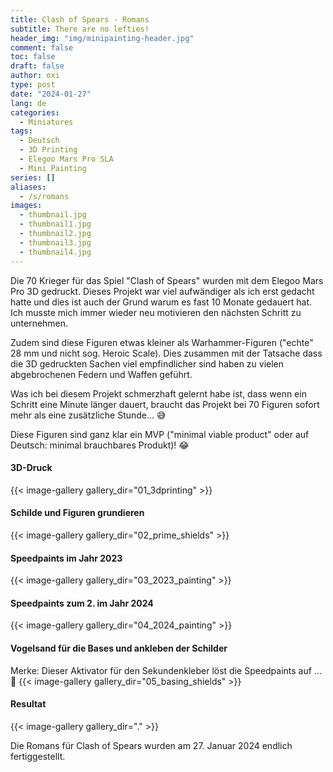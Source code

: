 ```yaml
---
title: Clash of Spears - Romans
subtitle: There are no lefties!
header_img: "img/minipainting-header.jpg"
comment: false
toc: false
draft: false
author: oxi
type: post
date: "2024-01-27"
lang: de
categories:
  - Miniatures
tags:
  - Deutsch
  - 3D Printing
  - Elegoo Mars Pro SLA
  - Mini Painting
series: []
aliases:
  - /s/romans
images:
  - thumbnail.jpg
  - thumbnail1.jpg
  - thumbnail2.jpg
  - thumbnail3.jpg
  - thumbnail4.jpg
---
```


Die 70 Krieger für das Spiel "Clash of Spears" wurden mit dem Elegoo Mars Pro 3D gedruckt. Dieses Projekt war viel aufwändiger als ich erst gedacht hatte und dies ist auch der Grund warum es fast 10 Monate gedauert hat. Ich musste mich immer wieder neu motivieren den nächsten Schritt zu unternehmen.

Zudem sind diese Figuren etwas kleiner als Warhammer-Figuren ("echte" 28 mm und nicht sog. Heroic Scale). Dies zusammen mit der Tatsache dass die 3D gedruckten Sachen viel empfindlicher sind haben zu vielen abgebrochenen Federn und Waffen geführt.

Was ich bei diesem Projekt schmerzhaft gelernt habe ist, dass wenn ein Schritt eine Minute länger dauert, braucht das Projekt bei 70 Figuren sofort mehr als eine zusätzliche Stunde... 😅

Diese Figuren sind ganz klar ein MVP ("minimal viable product" oder auf Deutsch: minimal brauchbares Produkt)! 😂

#### 3D-Druck
{{< image-gallery gallery_dir="01_3dprinting" >}}

#### Schilde und Figuren grundieren
{{< image-gallery gallery_dir="02_prime_shields" >}}

#### Speedpaints im Jahr 2023
{{< image-gallery gallery_dir="03_2023_painting" >}}

#### Speedpaints zum 2. im Jahr 2024
{{< image-gallery gallery_dir="04_2024_painting" >}}

#### Vogelsand für die Bases und ankleben der Schilder
Merke: Dieser Aktivator für den Sekundenkleber löst die Speedpaints auf ... 😤
{{< image-gallery gallery_dir="05_basing_shields" >}}

#### Resultat
{{< image-gallery gallery_dir="." >}}

Die Romans für Clash of Spears wurden am 27. Januar 2024 endlich fertiggestellt.
